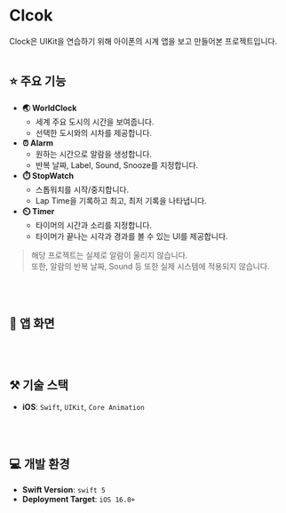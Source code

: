 # Clcok
Clock은 UIKit을 연습하기 위해 아이폰의 시계 앱을 보고 만들어본 프로젝트입니다.  
<br>

## ⭐️ 주요 기능
- **🌏 WorldClock**
    - 세계 주요 도시의 시간을 보여줍니다.
    - 선택한 도시와의 시차를 제공합니다.
- **⏰ Alarm**
    - 원하는 시간으로 알람을 생성합니다.
    - 반복 날짜, Label, Sound, Snooze를 지정합니다.
- **⏱️ StopWatch**
    - 스톱워치를 시작/중지합니다.
    - Lap Time을 기록하고 최고, 최저 기록을 나타냅니다.
- **⏲️ Timer**
    - 타이머의 시간과 소리를 지정합니다.
    - 타이머가 끝나는 시각과 경과를 볼 수 있는 UI를 제공합니다.

> 해당 프로젝트는 실제로 알람이 울리지 않습니다.  
> 또한, 알람의 반복 날짜, Sound 등 또한 실제 시스템에 적용되지 않습니다.

<br>
<br>

## 📱 앱 화면


<br>
<br>

## ⚒️ 기술 스택
- **iOS**: `Swift`, `UIKit`, `Core Animation`



<br>
<br>

## 💻 개발 환경
- **Swift Version**: `swift 5`
- **Deployment Target**: `iOS 16.0+`

